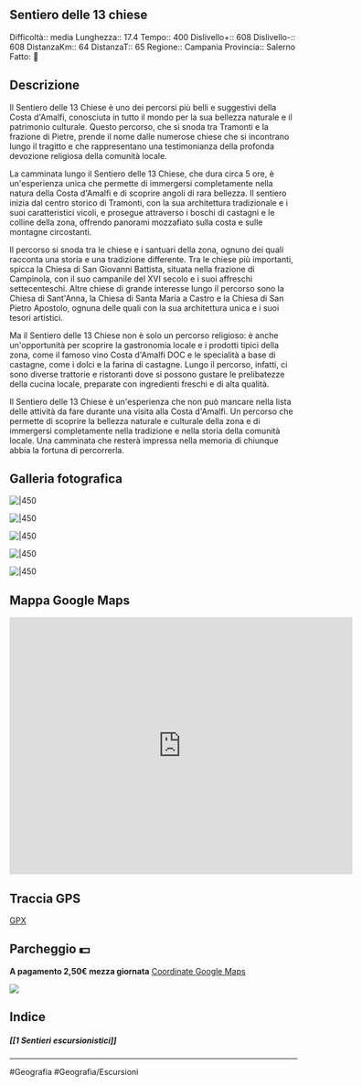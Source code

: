 ## Sentiero delle 13 chiese
Difficoltà:: media
Lunghezza::  17.4
Tempo:: 400
Dislivello+:: 608
Dislivello-:: 608
DistanzaKm:: 64
DistanzaT:: 65
Regione:: Campania
Provincia:: Salerno
Fatto:  🔴

## Descrizione
Il Sentiero delle 13 Chiese è uno dei percorsi più belli e suggestivi della Costa d'Amalfi, conosciuta in tutto il mondo per la sua bellezza naturale e il patrimonio culturale. Questo percorso, che si snoda tra Tramonti e la frazione di Pietre, prende il nome dalle numerose chiese che si incontrano lungo il tragitto e che rappresentano una testimonianza della profonda devozione religiosa della comunità locale.

La camminata lungo il Sentiero delle 13 Chiese, che dura circa 5 ore, è un'esperienza unica che permette di immergersi completamente nella natura della Costa d'Amalfi e di scoprire angoli di rara bellezza. Il sentiero inizia dal centro storico di Tramonti, con la sua architettura tradizionale e i suoi caratteristici vicoli, e prosegue attraverso i boschi di castagni e le colline della zona, offrendo panorami mozzafiato sulla costa e sulle montagne circostanti.

Il percorso si snoda tra le chiese e i santuari della zona, ognuno dei quali racconta una storia e una tradizione differente. Tra le chiese più importanti, spicca la Chiesa di San Giovanni Battista, situata nella frazione di Campinola, con il suo campanile del XVI secolo e i suoi affreschi settecenteschi. Altre chiese di grande interesse lungo il percorso sono la Chiesa di Sant'Anna, la Chiesa di Santa Maria a Castro e la Chiesa di San Pietro Apostolo, ognuna delle quali con la sua architettura unica e i suoi tesori artistici.

Ma il Sentiero delle 13 Chiese non è solo un percorso religioso: è anche un'opportunità per scoprire la gastronomia locale e i prodotti tipici della zona, come il famoso vino Costa d'Amalfi DOC e le specialità a base di castagne, come i dolci e la farina di castagne. Lungo il percorso, infatti, ci sono diverse trattorie e ristoranti dove si possono gustare le prelibatezze della cucina locale, preparate con ingredienti freschi e di alta qualità.

Il Sentiero delle 13 Chiese è un'esperienza che non può mancare nella lista delle attività da fare durante una visita alla Costa d'Amalfi. Un percorso che permette di scoprire la bellezza naturale e culturale della zona e di immergersi completamente nella tradizione e nella storia della comunità locale. Una camminata che resterà impressa nella memoria di chiunque abbia la fortuna di percorrerla.

## Galleria fotografica
![|450](https://i.imgur.com/lLTR3db.png)

![|450](https://i.imgur.com/9BbiYbE.png)

![|450](https://i.imgur.com/0P0ANUm.jpg)

![|450](https://i.imgur.com/ff2O1JH.png)

![|450](https://i.imgur.com/NcrJqrf.png)


## Mappa Google Maps
<iframe src="https://www.google.com/maps/embed?pb=!1m18!1m12!1m3!1d48399.32482385107!2d14.595648182569006!3d40.6969270088153!2m3!1f0!2f0!3f0!3m2!1i1024!2i768!4f13.1!3m3!1m2!1s0x133bbf9a2f3528d9%3A0x4a5b719719aa5372!2s84010%20Tramonti%20SA!5e0!3m2!1sit!2sit!4v1677007901006!5m2!1sit!2sit" width="600" height="450" style="border:0;" allowfullscreen="" loading="lazy" referrerpolicy="no-referrer-when-downgrade"></iframe>


## Traccia GPS
[GPX](https://drive.google.com/file/d/1f0gPTRvML9n2fb8d6GPpPg9In1RDHxJn/view?usp=share_link)

## Parcheggio 💵
**A pagamento 2,50€ mezza giornata**
[Coordinate Google Maps](https://goo.gl/maps/QEdayLyKsqyVFoB17)

![](https://i.imgur.com/qbr1Hci.png)

## Indice
##### [[1 Sentieri escursionistici]]
---

#Geografia 
#Geografia/Escursioni 
